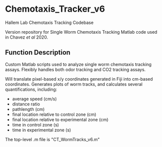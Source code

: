 # Chemotaxis_Tracker_v6
Hallem Lab Chemotaxis Tracking Codebase

Version repository for Single Worm Chemotaxis Tracking Matlab code used in
Chavez *et al* 2020.


## Function Description
Custom Matlab scripts used to analyze single worm chemotaxis tracking assays. 
Flexibly handles both odor tracking and CO2 tracking assays.

Will translate pixel-based x/y coordinates generated in Fiji into cm-based coordinates. 
Generates plots of worm tracks, and calculates several quantifications, 
including:
- average speed (cm/s)
- distance ratio
- pathlength (cm)
- final location relative to control zone (cm)
- final location relative to experimental zone (cm)
- time in control zone (s)
- time in experimental zone (s)

The top-level .m file is "CT_WormTracks_v6.m"
